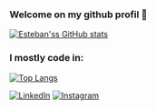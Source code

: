 ### Welcome on my github profil 👋

[![Esteban'ss GitHub stats](https://github-readme-stats.vercel.app/api?username=estebanbecker&theme=dark&count_private=true)](https://github.com/estebanbecker)

### I mostly code in:

[![Top Langs](https://github-readme-stats.vercel.app/api/top-langs/?username=estebanbecker&theme=dark&layout=compact&langs_count=8)](https://github.com/estebanbecker)

[![LinkedIn](https://img.shields.io/badge/Esteban_Becker-0077B5?style=for-the-badge&logo=linkedin&logoColor=white)](http://linkedin.beckeresteban.eu)
[![Instagram](https://img.shields.io/badge/Esteban_Becker-C32AA3?style=for-the-badge&logo=instagram&logoColor=white)](http://insta.beckeresteban.eu)
